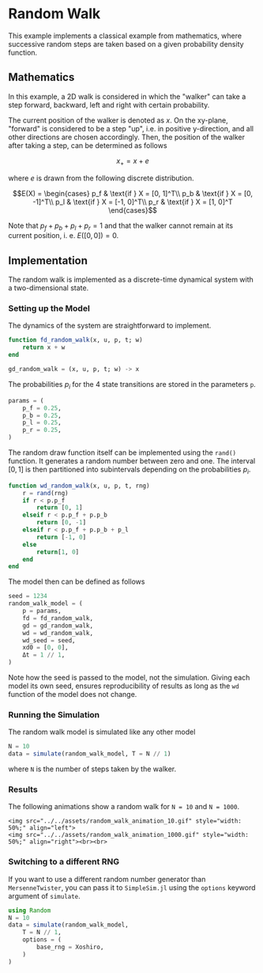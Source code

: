 # Random Walk

This example implements a classical example from mathematics, where successive random steps are taken based on a given probability density function.

## Mathematics

In this example, a 2D walk is considered in which the "walker" can take a step forward, backward, left and right with certain probability.

The current position of the walker is denoted as $x$. On the xy-plane, "forward" is considered to be a step "up", i.e. in positive y-direction, and all other directions are chosen accordingly. Then, the position of the walker after taking a step, can be determined as follows

```math
x_+ = x + e
```

where $e$ is drawn from the following discrete distribution.

```math
E(X) = \begin{cases}
p_f & \text{if } X = [0, 1]^T\\
p_b & \text{if } X = [0, -1]^T\\
p_l & \text{if } X = [-1, 0]^T\\
p_r & \text{if } X = [1, 0]^T
\end{cases}
```

Note that $p_f + p_b + p_l + p_r = 1$ and that the walker cannot remain at its current position, i. e. $E([0, 0]) = 0$.

## Implementation

The random walk is implemented as a discrete-time dynamical system with a two-dimensional state.

### Setting up the Model

The dynamics of the system are straightforward to implement.

```julia
function fd_random_walk(x, u, p, t; w)
    return x + w
end

gd_random_walk = (x, u, p, t; w) -> x
```

The probabilities $p_i$ for the 4 state transitions are stored in the parameters `p`.

```julia
params = (
    p_f = 0.25,
    p_b = 0.25,
    p_l = 0.25,
    p_r = 0.25,
)
```

The random draw function itself can be implemented using the `rand()` function. It generates a random number between zero and one. The interval $[0, 1]$ is then partitioned into subintervals depending on the probabilities $p_i$.

```julia
function wd_random_walk(x, u, p, t, rng)
    r = rand(rng)
    if r < p.p_f
        return [0, 1]
    elseif r < p.p_f + p.p_b
        return [0, -1]
    elseif r < p.p_f + p.p_b + p_l
        return [-1, 0]
    else
        return[1, 0]
    end
end
```

The model then can be defined as follows

```julia
seed = 1234
random_walk_model = (
    p = params,
    fd = fd_random_walk,
    gd = gd_random_walk,
    wd = wd_random_walk,
    wd_seed = seed,
    xd0 = [0, 0],
    Δt = 1 // 1,
)
```

Note how the seed is passed to the model, not the simulation. Giving each model its own seed, ensures reproducibility of results as long as the `wd` function of the model does not change.

### Running the Simulation

The random walk model is simulated like any other model

```julia
N = 10
data = simulate(random_walk_model, T = N // 1)
```
where `N` is the number of steps taken by the walker.

### Results

The following animations show a random walk for `N = 10` and `N = 1000`.

```@raw html
<img src="../../assets/random_walk_animation_10.gif" style="width: 50%;" align="left">
<img src="../../assets/random_walk_animation_1000.gif" style="width: 50%;" align="right"><br><br>
```

### Switching to a different RNG

If you want to use a different random number generator than `MersenneTwister`, you can pass it to `SimpleSim.jl` using the `options` keyword argument of `simulate`.

```julia
using Random
N = 10
data = simulate(random_walk_model,
    T = N // 1,
    options = (
        base_rng = Xoshiro,
    )
)
```

